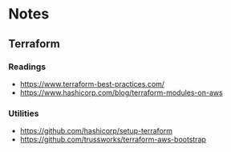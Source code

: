 # Notes


## Terraform

### Readings
- https://www.terraform-best-practices.com/
- https://www.hashicorp.com/blog/terraform-modules-on-aws

### Utilities
- https://github.com/hashicorp/setup-terraform
- https://github.com/trussworks/terraform-aws-bootstrap
